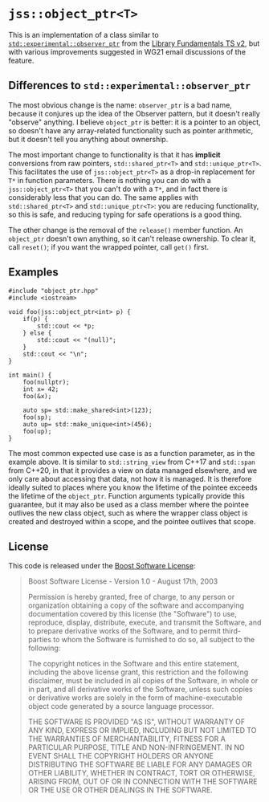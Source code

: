 # `jss::object_ptr<T>`

This is an implementation of a class similar
to [`std::experimental::observer_ptr`](https://en.cppreference.com/w/cpp/experimental/observer_ptr)
from the [Library Fundamentals TS v2](http://wg21.link/n4562), but with various improvements
suggested in WG21 email discussions of the feature.

## Differences to `std::experimental::observer_ptr`

The most obvious change is the name: `observer_ptr` is a bad name, because it conjures up the idea
of the Observer pattern, but it doesn't really "observe" anything. I believe `object_ptr` is better:
it is a pointer to an object, so doesn't have any array-related functionality such as pointer
arithmetic, but it doesn't tell you anything about ownership.

The most important change to functionality is that it has **implicit** conversions from raw
pointers, `std::shared_ptr<T>` and `std::unique_ptr<T>`. This facilitates the use of
`jss::object_ptr<T>` as a drop-in replacement for `T*` in function parameters. There is nothing you
can do with a `jss::object_ptr<T>` that you can't do with a `T*`, and in fact there is considerably
less that you can do. The same applies with `std::shared_ptr<T>` and `std::unique_ptr<T>`: you are
reducing functionality, so this is safe, and reducing typing for safe operations is a good thing.

The other change is the removal of the `release()` member function. An `object_ptr` doesn't own
anything, so it can't release ownership. To clear it, call `reset()`; if you want the wrapped
pointer, call `get()` first.

## Examples

~~~cplusplus
#include "object_ptr.hpp"
#include <iostream>

void foo(jss::object_ptr<int> p) {
    if(p) {
        std::cout << *p;
    } else {
        std::cout << "(null)";
    }
    std::cout << "\n";
}

int main() {
    foo(nullptr);
    int x= 42;
    foo(&x);

    auto sp= std::make_shared<int>(123);
    foo(sp);
    auto up= std::make_unique<int>(456);
    foo(up);
}
~~~

The most common expected use case is as a function parameter, as in the example above. It is similar
to `std::string_view` from C++17 and `std::span` from C++20, in that it provides a view on data
managed elsewhere, and we only care about accessing that data, not how it is managed. It is
therefore ideally suited to places where you know the lifetime of the pointee exceeds the lifetime
of the `object_ptr`. Function arguments typically provide this guarantee, but it may also be used as
a class member where the pointee outlives the new class object, such as where the wrapper class
object is created and destroyed within a scope, and the pointee outlives that scope.

## License

This code is released under the [Boost Software License](https://www.boost.org/LICENSE_1_0.txt):

> Boost Software License - Version 1.0 - August 17th, 2003
>
> Permission is hereby granted, free of charge, to any person or organization
> obtaining a copy of the software and accompanying documentation covered by
> this license (the "Software") to use, reproduce, display, distribute,
> execute, and transmit the Software, and to prepare derivative works of the
> Software, and to permit third-parties to whom the Software is furnished to
> do so, all subject to the following:
>
> The copyright notices in the Software and this entire statement, including
> the above license grant, this restriction and the following disclaimer,
> must be included in all copies of the Software, in whole or in part, and
> all derivative works of the Software, unless such copies or derivative
> works are solely in the form of machine-executable object code generated by
> a source language processor.
>
> THE SOFTWARE IS PROVIDED "AS IS", WITHOUT WARRANTY OF ANY KIND, EXPRESS OR
> IMPLIED, INCLUDING BUT NOT LIMITED TO THE WARRANTIES OF MERCHANTABILITY,
> FITNESS FOR A PARTICULAR PURPOSE, TITLE AND NON-INFRINGEMENT. IN NO EVENT
> SHALL THE COPYRIGHT HOLDERS OR ANYONE DISTRIBUTING THE SOFTWARE BE LIABLE
> FOR ANY DAMAGES OR OTHER LIABILITY, WHETHER IN CONTRACT, TORT OR OTHERWISE,
> ARISING FROM, OUT OF OR IN CONNECTION WITH THE SOFTWARE OR THE USE OR OTHER
> DEALINGS IN THE SOFTWARE.

